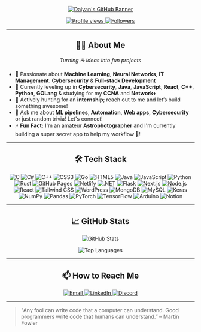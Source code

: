 <!-- HEADER: waving banner via capsule-render -->
<p align="center">
  <a href="https://github.com/MDaiyan-Dev">
    <img 
      src="https://capsule-render.vercel.app/api?type=waving&color=gradient&height=200&section=header&text=Hi!%20I'm%20Daiyan👋&fontSize=60" 
      alt="Daiyan's GitHub Banner" 
    />
  </a>
</p>

<p align="center">
  <a href="https://github.com/MDaiyan-Dev">
    <img src="https://komarev.com/ghpvc/?username=MDaiyan-Dev&color=blue" alt="Profile views"/>
  </a>

  <a href="https://github.com/MDaiyan-Dev?tab=followers">
    <img src="https://img.shields.io/github/followers/MDaiyan-Dev?label=Followers&style=social" alt="Followers"/>
  </a>
</p>

---
<h2 align="center">🧑‍💻 About Me</h2>
<p align="center"><em>Turning ☕️ ideas into fun projects</em></p>

- 🔭 Passionate about **Machine Learning**, **Neural Networks**, **IT Management**. **Cybersecurity** & **Full-stack Development**  
- 🌱 Currently leveling up in **Cybersecurity**, **Java**, **JavaScript**, **React**, **C++**, **Python**, **GOLang** & studying for my **CCNA** and **Network+** 
- 🌟 Actively hunting for an **internship**; reach out to me and let’s build something awesome!  
- 💬 Ask me about **ML pipelines**, **Automation**, **Web apps**, **Cybersecurity** or just random trivia! Let's connect!  
- ⚡ **Fun Fact:** I'm an amateur **Astrophotographer** and I'm currently building a super secret app to help my workflow 👀! 
---
<h2 align="center">
🛠️ Tech Stack
</h2>
<p align="center">
  <img src="https://img.shields.io/badge/C-00599C?logo=c&logoColor=white" alt="C"/>
  <img src="https://img.shields.io/badge/C%23-239120?logo=c-sharp&logoColor=white" alt="C#"/>
  <img src="https://img.shields.io/badge/C%2B%2B-00599C?logo=c%2B%2B&logoColor=white" alt="C++"/>
  <img src="https://img.shields.io/badge/CSS3-1572B6?logo=css3&logoColor=white" alt="CSS3"/>
  <img src="https://img.shields.io/badge/Go-00ADD8?logo=go&logoColor=white" alt="Go"/>
  <img src="https://img.shields.io/badge/HTML5-E34F26?logo=html5&logoColor=white" alt="HTML5"/>
  <img src="https://img.shields.io/badge/Java-ED8B00?logo=java&logoColor=white" alt="Java"/>
  <img src="https://img.shields.io/badge/JavaScript-F7DF1E?logo=javascript&logoColor=black" alt="JavaScript"/>
  <img src="https://img.shields.io/badge/Python-3776AB?logo=python&logoColor=white" alt="Python"/>
  <img src="https://img.shields.io/badge/Rust-000000?logo=rust&logoColor=white" alt="Rust"/>

  <img src="https://img.shields.io/badge/GitHub%20Pages-181717?logo=github&logoColor=white" alt="GitHub Pages"/>
  <img src="https://img.shields.io/badge/Netlify-00C7B7?logo=netlify&logoColor=white" alt="Netlify"/>
  <img src="https://img.shields.io/badge/.NET-512BD4?logo=.net&logoColor=white" alt=".NET"/>
  <img src="https://img.shields.io/badge/Flask-000000?logo=flask&logoColor=white" alt="Flask"/>
  <img src="https://img.shields.io/badge/Next.js-000000?logo=next.js&logoColor=white" alt="Next.js"/>
  <img src="https://img.shields.io/badge/Node.js-339933?logo=node.js&logoColor=white" alt="Node.js"/>
  <img src="https://img.shields.io/badge/React-61DAFB?logo=react&logoColor=black" alt="React"/>
  <img src="https://img.shields.io/badge/Tailwind%20CSS-06B6D4?logo=tailwind-css&logoColor=white" alt="Tailwind CSS"/>

  <img src="https://img.shields.io/badge/WordPress-21759B?logo=wordpress&logoColor=white" alt="WordPress"/>
  <img src="https://img.shields.io/badge/MongoDB-47A248?logo=mongodb&logoColor=white" alt="MongoDB"/>
  <img src="https://img.shields.io/badge/MySQL-4479A1?logo=mysql&logoColor=white" alt="MySQL"/>
  <img src="https://img.shields.io/badge/Keras-D00000?logo=keras&logoColor=white" alt="Keras"/>
  <img src="https://img.shields.io/badge/NumPy-013243?logo=numpy&logoColor=white" alt="NumPy"/>
  <img src="https://img.shields.io/badge/Pandas-150458?logo=pandas&logoColor=white" alt="Pandas"/>
  <img src="https://img.shields.io/badge/PyTorch-EE4C2C?logo=pytorch&logoColor=white" alt="PyTorch"/>

  <img src="https://img.shields.io/badge/TensorFlow-FF6F00?logo=tensorflow&logoColor=white" alt="TensorFlow"/>
  <img src="https://img.shields.io/badge/Arduino-00979D?logo=arduino&logoColor=white" alt="Arduino"/>
  <img src="https://img.shields.io/badge/Notion-000000?logo=notion&logoColor=white" alt="Notion"/>
</p>

---
<h2 align="center">
📈 GitHub Stats
</h2>
<p align="center">
  <img src="https://github-readme-stats.vercel.app/api?username=MDaiyan-Dev&show_icons=true&theme=radical&hide_border=true" alt="GitHub Stats"/>
</p>
<p align="center">
 <img src="https://github-readme-stats.vercel.app/api/top-langs/?username=MDaiyan-Dev&layout=compact&theme=radical&hide_border=true" alt="Top Languages"/>
</p>

---

<h2 align="center">
📫 How to Reach Me
</h2>
<p align="center">
  <a href="mailto:daiyan.mohammad.offc@gmail.com">
    <img src="https://img.shields.io/badge/-Email-grey?logo=gmail&logoColor=white" alt="Email"/>
  </a>
  <a href="[https://linkedin.com/in/YOUR_LINKEDIN](https://www.linkedin.com/in/mohammad-daiyan-9b3332216/)" target="_blank">
    <img src="https://img.shields.io/badge/-LinkedIn-blue?logo=linkedin&logoColor=white" alt="LinkedIn"/>
  </a>
  <a href="https://discord.com/users/mdaiyan" target="_blank">
    <img src="https://img.shields.io/badge/-Discord-5865F2?logo=discord&logoColor=white" alt="Discord"/>
  </a>
</p>

---

> "Any fool can write code that a computer can understand. Good programmers write code that humans can understand.” – Martin Fowler  

<!---
SkelpieX/SkelpieX is a ✨ special ✨ repository because its `README.md` (this file) appears on your GitHub profile.
You can click the Preview link to take a look at your changes.
--->
